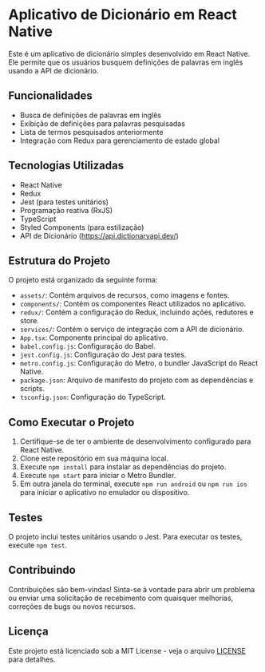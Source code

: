 # Aplicativo de Dicionário em React Native

Este é um aplicativo de dicionário simples desenvolvido em React Native. Ele permite que os usuários busquem definições de palavras em inglês usando a API de dicionário.

## Funcionalidades

- Busca de definições de palavras em inglês
- Exibição de definições para palavras pesquisadas
- Lista de termos pesquisados anteriormente
- Integração com Redux para gerenciamento de estado global

## Tecnologias Utilizadas

- React Native
- Redux
- Jest (para testes unitários)
- Programação reativa (RxJS)
- TypeScript
- Styled Components (para estilização)
- API de Dicionário (https://api.dictionaryapi.dev/)

## Estrutura do Projeto

O projeto está organizado da seguinte forma:

- `assets/`: Contém arquivos de recursos, como imagens e fontes.
- `components/`: Contém os componentes React utilizados no aplicativo.
- `redux/`: Contém a configuração do Redux, incluindo ações, redutores e store.
- `services/`: Contém o serviço de integração com a API de dicionário.
- `App.tsx`: Componente principal do aplicativo.
- `babel.config.js`: Configuração do Babel.
- `jest.config.js`: Configuração do Jest para testes.
- `metro.config.js`: Configuração do Metro, o bundler JavaScript do React Native.
- `package.json`: Arquivo de manifesto do projeto com as dependências e scripts.
- `tsconfig.json`: Configuração do TypeScript.

## Como Executar o Projeto

1. Certifique-se de ter o ambiente de desenvolvimento configurado para React Native.
2. Clone este repositório em sua máquina local.
3. Execute `npm install` para instalar as dependências do projeto.
4. Execute `npm start` para iniciar o Metro Bundler.
5. Em outra janela do terminal, execute `npm run android` ou `npm run ios` para iniciar o aplicativo no emulador ou dispositivo.

## Testes

O projeto inclui testes unitários usando o Jest. Para executar os testes, execute `npm test`.

## Contribuindo

Contribuições são bem-vindas! Sinta-se à vontade para abrir um problema ou enviar uma solicitação de recebimento com quaisquer melhorias, correções de bugs ou novos recursos.

## Licença

Este projeto está licenciado sob a MIT License - veja o arquivo [LICENSE](LICENSE) para detalhes.

